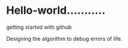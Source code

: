 # Hello-world...........
getting started with github

Designing the algorithm to debug errors of life.
 
